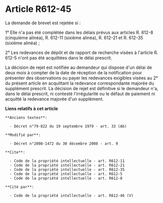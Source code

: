 # Article R612-45

La demande de brevet est rejetée si : 

1° Elle n'a pas été complétée dans les délais prévus aux articles R. 612-8 (cinquième alinéa), R. 612-11 (sixième alinéa), R.
612-21 et R. 612-35 (sixième alinéa) ; 

2° Les redevances de dépôt et de rapport de recherche visées à l'article R. 612-5 n'ont pas été acquittées dans le délai
prescrit. 

La décision de rejet est notifiée au demandeur qui dispose d'un délai de deux mois à compter de la date de réception de la
notification pour présenter des observations ou payer les redevances exigibles visées au 2° du présent article en acquittant
la redevance correspondante majorée du supplément prescrit. La décision de rejet est définitive si le demandeur n'a, dans le
délai prescrit, ni contesté l'irrégularité ou le défaut de paiement ni acquitté la redevance majorée d'un supplément.

**Liens relatifs à cet article**

	**Anciens textes**:

	  - Décret n°79-822 du 19 septembre 1979 - art. 33 (Ab)

	**Modifié par**:

	  - Décret n°2008-1472 du 30 décembre 2008 - art. 9

	**Cite**:

	  - Code de la propriété intellectuelle - art. R612-11
	  - Code de la propriété intellectuelle - art. R612-21
	  - Code de la propriété intellectuelle - art. R612-35
	  - Code de la propriété intellectuelle - art. R612-5
	  - Code de la propriété intellectuelle - art. R612-8

	**Cité par**:

	  - Code de la propriété intellectuelle - art. R612-46 (V)
